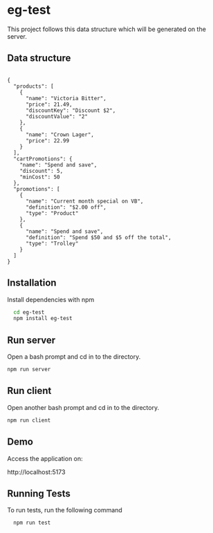 # eg-test

This project follows this data structure which will be generated on the server.

## Data structure

```data structure

{
  "products": [
    {
      "name": "Victoria Bitter",
      "price": 21.49,
      "discountKey": "Discount $2",
      "discountValue": "2"
    },
    {
      "name": "Crown Lager",
      "price": 22.99
    }
  ],
  "cartPromotions": {
    "name": "Spend and save",
    "discount": 5,
    "minCost": 50
  },
  "promotions": [
    {
      "name": "Current month special on VB",
      "definition": "$2.00 off",
      "type": "Product"
    },
    {
      "name": "Spend and save",
      "definition": "Spend $50 and $5 off the total",
      "type": "Trolley"
    }
  ]
}

```

## Installation

Install dependencies with npm

```bash
  cd eg-test
  npm install eg-test
```

## Run server

Open a bash prompt and cd in to the directory.

```bash
npm run server
```

## Run client

Open another bash prompt and cd in to the directory.

```bash
npm run client
```

## Demo

Access the application on:

http://localhost:5173

## Running Tests

To run tests, run the following command

```bash
  npm run test
```